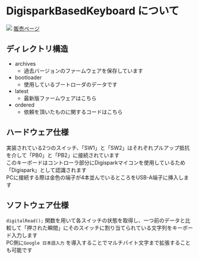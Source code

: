 # DigisparkBasedKeyboard について

![](https://s2.booth.pm/9e9f8732-63c1-40af-8dce-9f3f849a0641/i/3342532/3e789ed9-e795-4617-9c9d-abfac0a62aef_base_resized.jpg)
[販売ページ](https://nch-mosfet.booth.pm/items/3342532)

## ディレクトリ構造

- archives
  - 過去バージョンのファームウェアを保存しています
- bootloader
  - 使用しているブートローダのデータです
- latest
  - 最新版ファームウェアはこちら
- ordered
  - 依頼を頂いたものに関するコードはこちら

## ハードウェア仕様

実装されている2つのスイッチ、「SW1」と「SW2」はそれぞれプルアップ抵抗を介して「PB0」と「PB2」に接続されています </br>
このキーボードはコントローラ部分にDigisparkマイコンを使用しているため「Digispark」として認識されます </br>
PCに接続する際は金色の端子が4本並んでいるところをUSB-A端子に挿入します </br>

## ソフトウェア仕様

`digitalRead();` 関数を用いて各スイッチの状態を取得し、一つ前のデータと比較して「押された瞬間」にそのスイッチに割り当てられている文字列をキーボード入力します </br>
PC側に`Google 日本語入力` を導入することでマルチバイト文字まで拡張することも可能です </br>
